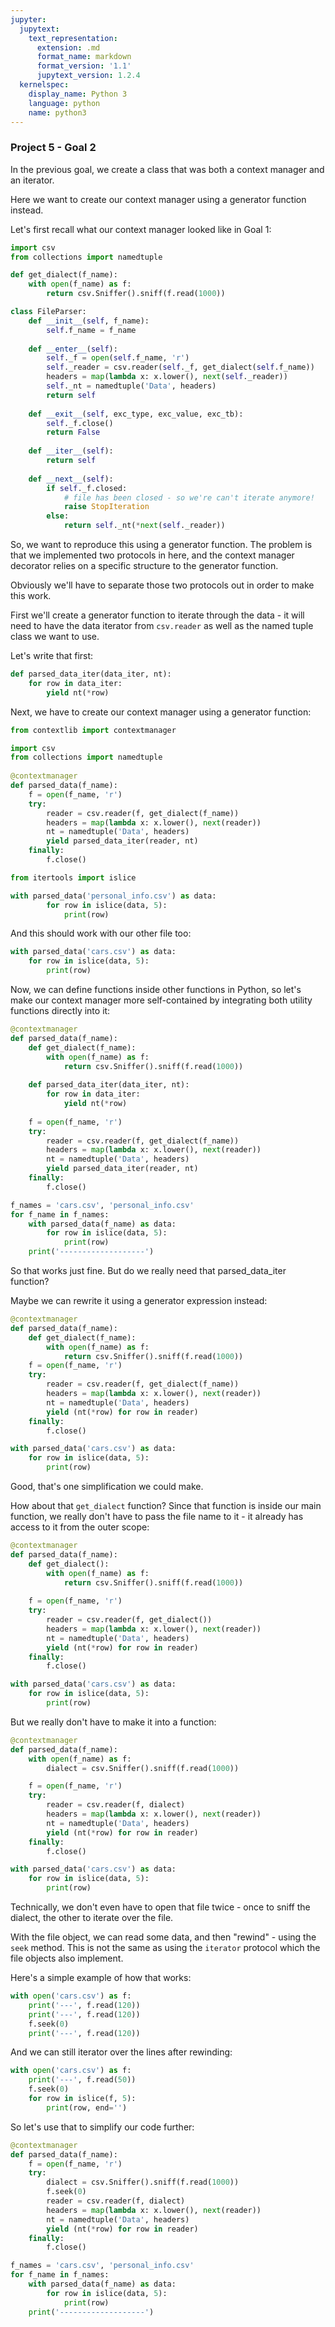 ```yaml
---
jupyter:
  jupytext:
    text_representation:
      extension: .md
      format_name: markdown
      format_version: '1.1'
      jupytext_version: 1.2.4
  kernelspec:
    display_name: Python 3
    language: python
    name: python3
---
```


### Project 5 - Goal 2


In the previous goal, we create a class that was both a context manager and an iterator.

Here we want to create our context manager using a generator function instead.

Let's first recall what our context manager looked like in Goal 1:

```python
import csv
from collections import namedtuple

def get_dialect(f_name):
    with open(f_name) as f:
        return csv.Sniffer().sniff(f.read(1000))

class FileParser:
    def __init__(self, f_name):
        self.f_name = f_name
        
    def __enter__(self):
        self._f = open(self.f_name, 'r')
        self._reader = csv.reader(self._f, get_dialect(self.f_name))
        headers = map(lambda x: x.lower(), next(self._reader))
        self._nt = namedtuple('Data', headers)
        return self
        
    def __exit__(self, exc_type, exc_value, exc_tb):
        self._f.close()
        return False
    
    def __iter__(self):
        return self
    
    def __next__(self):
        if self._f.closed:
            # file has been closed - so we're can't iterate anymore!
            raise StopIteration
        else:
            return self._nt(*next(self._reader))
```

So, we want to reproduce this using a generator function. The problem is that we implemented two protocols in here, and the context manager decorator relies on a specific structure to the generator function.

Obviously we'll have to separate those two protocols out in order to make this work.

First we'll create a generator function to iterate through the data - it will need to have the data iterator from `csv.reader` as well as the named tuple class we want to use.

Let's write that first:

```python
def parsed_data_iter(data_iter, nt):
    for row in data_iter:
        yield nt(*row)   
```

Next, we have to create our context manager using a generator function:

```python
from contextlib import contextmanager
```

```python
import csv
from collections import namedtuple
    
@contextmanager
def parsed_data(f_name):
    f = open(f_name, 'r')
    try:
        reader = csv.reader(f, get_dialect(f_name))
        headers = map(lambda x: x.lower(), next(reader))
        nt = namedtuple('Data', headers)
        yield parsed_data_iter(reader, nt)
    finally:
        f.close()    
```

```python
from itertools import islice

with parsed_data('personal_info.csv') as data:
        for row in islice(data, 5):
            print(row)
```

And this should work with our other file too:

```python
with parsed_data('cars.csv') as data:
    for row in islice(data, 5):
        print(row)
```

Now, we can define functions inside other functions in Python, so let's make our context manager more self-contained by integrating both utility functions directly into it:

```python
@contextmanager
def parsed_data(f_name):
    def get_dialect(f_name):
        with open(f_name) as f:
            return csv.Sniffer().sniff(f.read(1000))
    
    def parsed_data_iter(data_iter, nt):
        for row in data_iter:
            yield nt(*row) 
        
    f = open(f_name, 'r')
    try:
        reader = csv.reader(f, get_dialect(f_name))
        headers = map(lambda x: x.lower(), next(reader))
        nt = namedtuple('Data', headers)
        yield parsed_data_iter(reader, nt)
    finally:
        f.close()  
```

```python
f_names = 'cars.csv', 'personal_info.csv'
for f_name in f_names:
    with parsed_data(f_name) as data:
        for row in islice(data, 5):
            print(row)
    print('-------------------')
```

So that works just fine. But do we really need that parsed_data_iter function?

Maybe we can rewrite it using a generator expression instead:

```python
@contextmanager
def parsed_data(f_name):
    def get_dialect(f_name):
        with open(f_name) as f:
            return csv.Sniffer().sniff(f.read(1000))
    f = open(f_name, 'r')
    try:
        reader = csv.reader(f, get_dialect(f_name))
        headers = map(lambda x: x.lower(), next(reader))
        nt = namedtuple('Data', headers)
        yield (nt(*row) for row in reader)
    finally:
        f.close()  
```

```python
with parsed_data('cars.csv') as data:
    for row in islice(data, 5):
        print(row)
```

Good, that's one simplification we could make.

How about that `get_dialect` function?
Since that function is inside our main function, we really don't have to pass the file name to it - it already has access to it from the outer scope:

```python
@contextmanager
def parsed_data(f_name):
    def get_dialect():
        with open(f_name) as f:
            return csv.Sniffer().sniff(f.read(1000))
        
    f = open(f_name, 'r')
    try:
        reader = csv.reader(f, get_dialect())
        headers = map(lambda x: x.lower(), next(reader))
        nt = namedtuple('Data', headers)
        yield (nt(*row) for row in reader)
    finally:
        f.close()  
```

```python
with parsed_data('cars.csv') as data:
    for row in islice(data, 5):
        print(row)
```

But we really don't have to make it into a function:

```python
@contextmanager
def parsed_data(f_name):
    with open(f_name) as f:
        dialect = csv.Sniffer().sniff(f.read(1000))

    f = open(f_name, 'r')
    try:
        reader = csv.reader(f, dialect)
        headers = map(lambda x: x.lower(), next(reader))
        nt = namedtuple('Data', headers)
        yield (nt(*row) for row in reader)
    finally:
        f.close()  
```

```python
with parsed_data('cars.csv') as data:
    for row in islice(data, 5):
        print(row)
```

Technically, we don't even have to open that file twice - once to sniff the dialect, the other to iterate over the file.

With the file object, we can read some data, and then "rewind" - using the `seek` method. This is not the same as using the `iterator` protocol which the file objects also implement.

Here's a simple example of how that works:

```python
with open('cars.csv') as f:
    print('---', f.read(120))
    print('---', f.read(120))
    f.seek(0)
    print('---', f.read(120))
```

And we can still iterator over the lines after rewinding:

```python
with open('cars.csv') as f:
    print('---', f.read(50))
    f.seek(0)
    for row in islice(f, 5):
        print(row, end='')
```

So let's use that to simplify our code further:

```python
@contextmanager
def parsed_data(f_name):
    f = open(f_name, 'r')
    try:
        dialect = csv.Sniffer().sniff(f.read(1000))
        f.seek(0)
        reader = csv.reader(f, dialect)
        headers = map(lambda x: x.lower(), next(reader))
        nt = namedtuple('Data', headers)
        yield (nt(*row) for row in reader)
    finally:
        f.close()  
```

```python
f_names = 'cars.csv', 'personal_info.csv'
for f_name in f_names:
    with parsed_data(f_name) as data:
        for row in islice(data, 5):
            print(row)
    print('-------------------')
```
